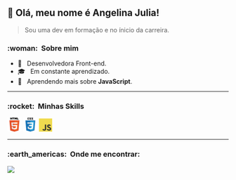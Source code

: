 ## 💜 Olá, meu nome é <strong>Angelina Julia!</strong>

> Sou uma dev em formação e no ínicio da carreira.

<h3> :woman: &nbsp;Sobre mim </h3>

- 🤔 &nbsp; Desenvolvedora Front-end.
- 🎓 &nbsp; Em constante aprendizado.
- 🌱 &nbsp; Aprendendo mais sobre **JavaScript**.
---

<h3> :rocket: &nbsp;Minhas Skills </h3>
<code><img height="32" src="https://raw.githubusercontent.com/github/explore/80688e429a7d4ef2fca1e82350fe8e3517d3494d/topics/html/html.png" alt="HTML5"/></code>
<code><img height="32" src="https://raw.githubusercontent.com/github/explore/80688e429a7d4ef2fca1e82350fe8e3517d3494d/topics/css/css.png" alt="CSS"/></code>
<code><img height="30" src="https://raw.githubusercontent.com/github/explore/80688e429a7d4ef2fca1e82350fe8e3517d3494d/topics/javascript/javascript.png"></code>

---

<h3> :earth_americas: &nbsp;Onde me encontrar: </h3> 

<a href="https://www.instagram.com/ajuliamm/" alt="Instagram">
  <img src="https://img.shields.io/badge/-Instagram-DF0174?style=flat-square&labelColor=DF0174&logo=instagram&logoColor=white&link=https://www.instagram.com/ajuliamm/"/></a>
</p>  
